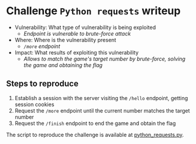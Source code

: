 # Challenge `Python requests` writeup

- Vulnerability: What type of vulnerability is being exploited
  - _Endpoint is vulnerable to brute-force attack_
- Where: Where is the vulnerability present
  - _`/more` endpoint_
- Impact: What results of exploiting this vulnerability
  - _Allows to match the game's target number by brute-force, solving the game and obtaining the flag_

## Steps to reproduce

1. Establish a session with the server visiting the `/hello` endpoint, getting session cookies
2. Request the `/more` endpoint until the current number matches the target number
3. Request the `/finish` endpoint to end the game and obtain the flag

The script to reproduce the challenge is available at
[python_requests.py](python_requests.py).
